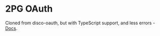 # 2PG OAuth
Cloned from disco-oauth, but with TypeScript support, and less errors - [Docs](https://theADAMJR.github.io/2PG/OAuth).